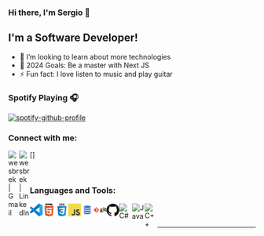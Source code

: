 ### Hi there, I'm Sergio 👋

## I'm a Software Developer!

- 👯 I’m looking to learn about more technologies
- 🥅 2024 Goals: Be a master with Next JS
- ⚡ Fun fact: I love listen to music and play guitar

### Spotify Playing 🎧
[![spotify-github-profile](https://spotify-github-profile.vercel.app/api/view?uid=wesbrek2807&cover_image=true)](https://spotify-github-profile.vercel.app/api/view?uid=wesbrek2807&redirect=true)


### Connect with me:

[<img align="left" alt="wesbrek | Gmail"  width="22px" src="https://img.icons8.com/fluent/48/000000/gmail.png" />](mailto:sergioalfaro2807@mail.com)
[<img align="left" alt="wesbrek | LinkedIn" width="22px" src="https://cdn.jsdelivr.net/npm/simple-icons@v3/icons/linkedin.svg" />]

<br />


### Languages and Tools:

<img align="left" alt="Visual Studio Code" width="26px" src="https://raw.githubusercontent.com/github/explore/80688e429a7d4ef2fca1e82350fe8e3517d3494d/topics/visual-studio-code/visual-studio-code.png" />
<img align="left" alt="HTML5" width="26px" src="https://raw.githubusercontent.com/github/explore/80688e429a7d4ef2fca1e82350fe8e3517d3494d/topics/html/html.png" />
<img align="left" alt="CSS3" width="26px" src="https://raw.githubusercontent.com/github/explore/80688e429a7d4ef2fca1e82350fe8e3517d3494d/topics/css/css.png" />
<img align="left" alt="JavaScript" width="26px" src="https://raw.githubusercontent.com/github/explore/80688e429a7d4ef2fca1e82350fe8e3517d3494d/topics/javascript/javascript.png" />
<img align="left" alt="SQL" width="26px" src="https://raw.githubusercontent.com/github/explore/80688e429a7d4ef2fca1e82350fe8e3517d3494d/topics/sql/sql.png" />
<img align="left" alt="Git" width="26px" src="https://raw.githubusercontent.com/github/explore/80688e429a7d4ef2fca1e82350fe8e3517d3494d/topics/git/git.png" />
<img align="left" alt="GitHub" width="26px" src="https://raw.githubusercontent.com/github/explore/78df643247d429f6cc873026c0622819ad797942/topics/github/github.png" />
<img align="left" alt="C#" width="26px" src="https://github.com/abranhe/programming-languages-logos/blob/master/src/csharp/csharp.png" />
<img align="left" alt="Java" width="26px" src="https://github.com/abranhe/programming-languages-logos/blob/master/src/java/java.png" />
<img align="left" alt="C++" width="26px" src="https://github.com/abranhe/programming-languages-logos/blob/master/src/cpp/cpp.png" />


<br />
<br />


---
